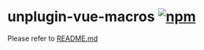 # unplugin-vue-macros [![npm](https://img.shields.io/npm/v/unplugin-vue-macros.svg)](https://npmjs.com/package/unplugin-vue-macros)

Please refer to [README.md](https://github.com/sxzz/vue-macros#readme)
